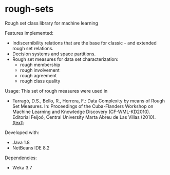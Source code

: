 # rough-sets
Rough set class library for machine learning

Features implemented:
- Indiscernibility relations that are the base for classic - and extended rough set relations. 
- Decision systems and space partitions.
- Rough set measures for data set characterization:
  * rough membership
  * rough involvement
  * rough agreement
  * rough class quality
  
Usage: This set of rough measures were used in
- Tarragó, D.S., Bello, R., Herrera, F.: Data Complexity by means of Rough Set Measures. In: Proceedings of the Cuba-Flanders Workshop on Machine Learning and Knowledge Discovery (CF-WML-KD2010). Editorial Feijoó, Central University Marta Abreu de Las Villas (2010). <a href="https://www.researchgate.net/publication/332462004_Data_Complexity_by_means_of_Rough_Set_Measures">(text)</a>

  
Developed with:
- Java 1.8
- NetBeans IDE 8.2

Dependencies:
- Weka 3.7
  
  
